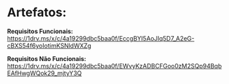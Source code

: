 <h1>Artefatos:</h1>

**Requisitos Funcionais:** https://1drv.ms/x/c/4a19299dbc5baa0f/EccgBYI5AoJIq5D7_A2eG-cBXS54f6yoIotimKSNldWXZg

**Requisitos Não Funcionais:** https://1drv.ms/x/c/4a19299dbc5baa0f/EWvyKzADBCFGoo0zM2SQp94BqbEAfHwgWQok29_mjtyY3Q
